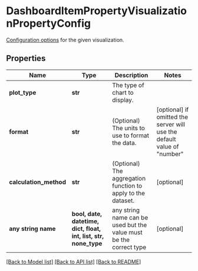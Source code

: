 # DashboardItemPropertyVisualizationPropertyConfig

[Configuration options](#visualization-config) for the given visualization.

## Properties
Name | Type | Description | Notes
------------ | ------------- | ------------- | -------------
**plot_type** | **str** | The type of chart to display.  | 
**format** | **str** | (Optional) The units to use to format the data.  | [optional]  if omitted the server will use the default value of "number"
**calculation_method** | **str** | (Optional) The aggregation function to apply to the dataset.  | [optional] 
**any string name** | **bool, date, datetime, dict, float, int, list, str, none_type** | any string name can be used but the value must be the correct type | [optional]

[[Back to Model list]](../README.md#documentation-for-models) [[Back to API list]](../README.md#documentation-for-api-endpoints) [[Back to README]](../README.md)



